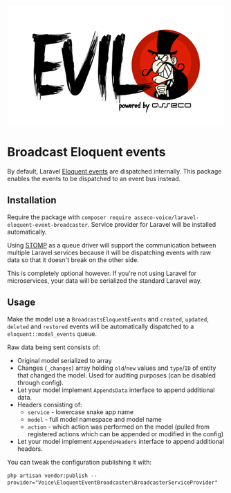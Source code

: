 <p align="center"><a href="https://see.asseco.com" target="_blank"><img src="https://github.com/asseco-voice/art/blob/main/evil_logo.png" width="500"></a></p>

# Broadcast Eloquent events

By default, Laravel [Eloquent events](https://laravel.com/docs/8.x/eloquent#events) are 
dispatched internally. This package enables the events to be dispatched to an event bus
instead.

## Installation

Require the package with ``composer require asseco-voice/laravel-eloquent-event-broadcaster``.
Service provider for Laravel will be installed automatically.

Using [STOMP](https://github.com/asseco-voice/laravel-stomp) as a queue driver will support
the communication between multiple Laravel services because it will be dispatching events with
raw data so that it doesn't break on the other side. 

This is completely optional however. If you're not using Laravel for microservices, your data
will be serialized the standard Laravel way.  

## Usage

Make the model use a ``BroadcastsEloquentEvents`` and `created`, `updated`, `deleted` and `restored`
events will be automatically dispatched to a ``eloquent::model_events`` queue.

Raw data being sent consists of:

- Original model serialized to array
- Changes (`_changes`) array holding `old`/`new` values and `type`/`ID` of entity
that changed the model. Used for auditing purposes (can be disabled through config).
- Let your model implement ``AppendsData`` interface to append additional data.
- Headers consisting of:
    - ``service`` - lowercase snake app name
    - ``model`` - full model namespace and model name
    - ``action`` - which action was performed on the model (pulled from 
    registered actions which can be appended or modified in the config)
- Let your model implement ``AppendsHeaders`` interface to append additional headers.

You can tweak the configuration publishing it with:

    php artisan vendor:publish --provider="Voice\EloquentEventBroadcaster\BroadcasterServiceProvider"
